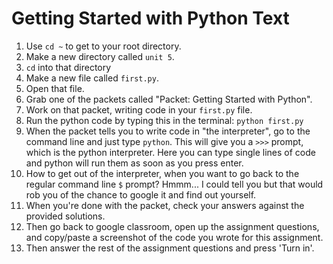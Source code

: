 # Getting Started with Python Text

1. Use `cd ~` to get to your root directory.
1. Make a new directory called `unit 5`.
1. `cd` into that directory
1. Make a new file called `first.py`.
1. Open that file.
1. Grab one of the packets called "Packet: Getting Started with Python".
1. Work on that packet, writing code in your `first.py` file.
1. Run the python code by typing this in the terminal: `python first.py`
1. When the packet tells you to write code in "the interpreter", go to the command line and just type `python`. This will give you a `>>>` prompt, which is the python interpreter. Here you can type single lines of code and python will run them as soon as you press enter.
1. How to get out of the interpreter, when you want to go back to the regular command line `$` prompt? Hmmm... I could tell you but that would rob you of the chance to google it and find out yourself.
1. When you're done with the packet, check your answers against the provided solutions.
1. Then go back to google classroom, open up the assignment questions, and copy/paste a screenshot of the code you wrote for this assignment.
1. Then answer the rest of the assignment questions and press 'Turn in'.
